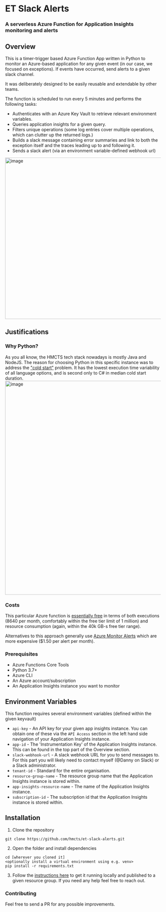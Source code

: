 # ET Slack Alerts

### A serverless Azure Function for Application Insights monitoring and alerts

## Overview

This is a timer-trigger based Azure Function App written in Python to monitor an Azure-based application for any given event (in our case, we focused on exceptions). If events have occurred, send alerts to a given slack channel. 

It was deliberately designed to be easily reusable and extendable by other teams. 

The function is scheduled to run every 5 minutes and performs the following tasks:
- Authenticates with an Azure Key Vault to retrieve relevant environment variables.
- Queries application insights for a given query.
- Filters unique operations (some log entries cover multiple operations, which can clutter up the returned logs.)
- Builds a slack message containing error summaries and link to both the exception itself and the traces leading up to and following it.
- Sends a slack alert (via an environment variable-defined webhook url)

<img width="520" alt="image" src="https://github.com/hmcts/et-slack-alerts/assets/18507008/7f0790ae-b49a-42e5-b704-2c0411e149ad">


## Justifications
### Why Python?
As you all know, the HMCTS tech stack nowadays is mostly Java and NodeJS. The reason for choosing Python in this specific instance was to address the ["cold start"](https://mikhail.io/serverless/coldstarts/azure/) problem. It has the lowest execution time variability of all language options, and is second only to C# in median cold start duration.
<img width="689" alt="image" src="https://github.com/hmcts/et-slack-alerts/assets/18507008/ede8fc2a-3e2f-49ac-adb8-e1bcfbc096d8">


### Costs
This particular Azure function is [essentially free](https://azure.microsoft.com/en-gb/pricing/details/functions/#pricing) in terms of both executions (8640 per month, comfortably within the free tier limit of 1 million) and resource consumption (again, within the 40k GB-s free tier range).

Alternatives to this approach generally use [Azure Monitor Alerts](https://azure.microsoft.com/en-gb/pricing/details/monitor/#pricing) which are more expensive ($1.50 per alert per month).

### Prerequisites
- Azure Functions Core Tools
- Python 3.7+
- Azure CLI
- An Azure account/subscription
- An Application Insights instance you want to monitor

## Environment Variables
This function requires several environment variables (defined within the given keyvault)
- `api-key` - An API key for your given app insights instance. You can obtain one of these via the `API Access` section in the left hand side navigation of your Application Insights instance.
- `app-id` - The 'Instrumentation Key' of the Application Insights instance. This can be found in the top part of the Overview section.
- `slack-webhook-url` - A slack webhook URL for you to send messages to. For this part you will likely need to contact myself (@Danny on Slack) or a Slack administrator.
- `tenant-id` - Standard for the entire organisation.
- `resource-group-name` - The resource group name that the Application Insights instance is stored within.
- `app-insights-resource-name` - The name of the Application Insights instance.
- `subscription-id` - The subscription id that the Application Insights instance is stored within.

## Installation
1. Clone the repository
```
git clone https://github.com/hmcts/et-slack-alerts.git
```
2. Open the folder and install dependencies
```
cd [wherever you cloned it]
<optionally install a virtual environment using e.g. venv>
pip install -r requirements.txt
```
3. Follow the [instructions here](https://learn.microsoft.com/en-us/azure/azure-functions/functions-get-started?pivots=programming-language-python) to get it running locally and published to a given resource group. If you need any help feel free to reach out.

### Contributing

Feel free to send a PR for any possible improvements.
